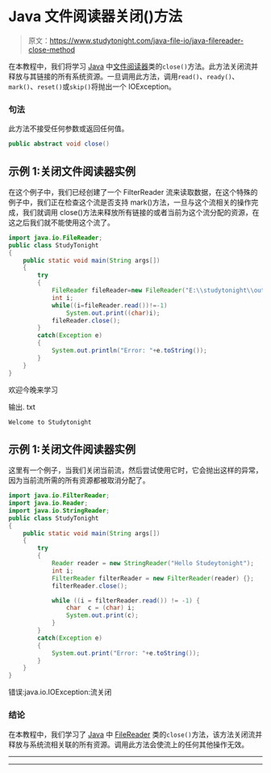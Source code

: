 # Java 文件阅读器关闭()方法

> 原文：<https://www.studytonight.com/java-file-io/java-filereader-close-method>

在本教程中，我们将学习 [Java](https://www.studytonight.com/java/) 中[文件阅读器](https://www.studytonight.com/java-file-io/java-filereader-class)类的`close()`方法。此方法关闭流并释放与其链接的所有系统资源。一旦调用此方法，调用`read()`、`ready()`、`mark()`、`reset()`或`skip()`将抛出一个 IOException。

### 句法

此方法不接受任何参数或返回任何值。

```java
public abstract void close()
```

## 示例 1:关闭文件阅读器实例

在这个例子中，我们已经创建了一个 FilterReader 流来读取数据，在这个特殊的例子中，我们正在检查这个流是否支持 mark()方法，一旦与这个流相关的操作完成，我们就调用 close()方法来释放所有链接的或者当前为这个流分配的资源，在这之后我们就不能使用这个流了。

```java
import java.io.FileReader;
public class StudyTonight 
{
	public static void main(String args[])
	{
		try
		{   		
			FileReader fileReader=new FileReader("E:\\studytonight\\output.txt");    
			int i;    
			while((i=fileReader.read())!=-1)    
				System.out.print((char)i);    
			fileReader.close();    
		}
		catch(Exception e)
		{
			System.out.println("Error: "+e.toString());
		}
	}
}
```

欢迎今晚来学习

输出. txt

```java
Welcome to Studytonight
```

## 示例 1:关闭文件阅读器实例

这里有一个例子，当我们关闭当前流，然后尝试使用它时，它会抛出这样的异常，因为当前流所需的所有资源都被取消分配了。

```java
import java.io.FilterReader;
import java.io.Reader;
import java.io.StringReader;
public class StudyTonight 
{
	public static void main(String args[])
	{
		try
		{
			Reader reader = new StringReader("Hello Studeytonight"); 
			int i;
			FilterReader filterReader = new FilterReader(reader) {};
			filterReader.close(); 

			while ((i = filterReader.read()) != -1) {
				char  c = (char) i;
				System.out.print(c);
			}
		}
		catch(Exception e)
		{
			System.out.print("Error: "+e.toString());
		}
	} 
}
```

错误:java.io.IOException:流关闭

### 结论

在本教程中，我们学习了 [Java](https://www.studytonight.com/java/) 中 [FileReader](https://www.studytonight.com/java-file-io/java-filereader-class) 类的`close()`方法，该方法关闭流并释放与系统流相关联的所有资源。调用此方法会使流上的任何其他操作无效。

* * *

* * *
